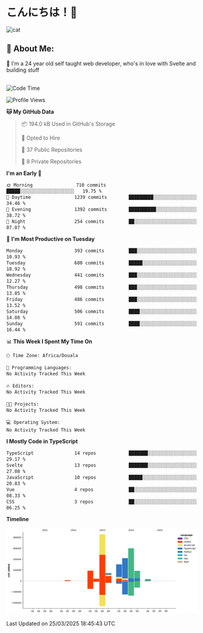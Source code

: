 

# こんにちは！🙂  
![cat](https://github.com/michaelnji/michaelnji/assets/73862378/606e99e9-2c18-4853-8722-991e4af8eae6)

## 💫 About Me:
🙂 I'm a 24 year old self taught web developer, who's in love with Svelte and building stuff <br><br>

<!--START_SECTION:waka-->
![Code Time](http://img.shields.io/badge/Code%20Time-1%2C211%20hrs%2034%20mins-blue)

![Profile Views](http://img.shields.io/badge/Profile%20Views-0-blue)

**🐱 My GitHub Data** 

> 📦 194.0 kB Used in GitHub's Storage 
 > 
> 💼 Opted to Hire
 > 
> 📜 37 Public Repositories 
 > 
> 🔑 8 Private Repositories 
 > 
**I'm an Early 🐤** 

```text
🌞 Morning                710 commits         █████░░░░░░░░░░░░░░░░░░░░   19.75 % 
🌆 Daytime                1239 commits        █████████░░░░░░░░░░░░░░░░   34.46 % 
🌃 Evening                1392 commits        ██████████░░░░░░░░░░░░░░░   38.72 % 
🌙 Night                  254 commits         ██░░░░░░░░░░░░░░░░░░░░░░░   07.07 % 
```
📅 **I'm Most Productive on Tuesday** 

```text
Monday                   393 commits         ███░░░░░░░░░░░░░░░░░░░░░░   10.93 % 
Tuesday                  680 commits         █████░░░░░░░░░░░░░░░░░░░░   18.92 % 
Wednesday                441 commits         ███░░░░░░░░░░░░░░░░░░░░░░   12.27 % 
Thursday                 498 commits         ███░░░░░░░░░░░░░░░░░░░░░░   13.85 % 
Friday                   486 commits         ███░░░░░░░░░░░░░░░░░░░░░░   13.52 % 
Saturday                 506 commits         ████░░░░░░░░░░░░░░░░░░░░░   14.08 % 
Sunday                   591 commits         ████░░░░░░░░░░░░░░░░░░░░░   16.44 % 
```


📊 **This Week I Spent My Time On** 

```text
🕑︎ Time Zone: Africa/Douala

💬 Programming Languages: 
No Activity Tracked This Week

🔥 Editors: 
No Activity Tracked This Week

🐱‍💻 Projects: 
No Activity Tracked This Week

💻 Operating System: 
No Activity Tracked This Week
```

**I Mostly Code in TypeScript** 

```text
TypeScript               14 repos            ███████░░░░░░░░░░░░░░░░░░   29.17 % 
Svelte                   13 repos            ███████░░░░░░░░░░░░░░░░░░   27.08 % 
JavaScript               10 repos            █████░░░░░░░░░░░░░░░░░░░░   20.83 % 
Vue                      4 repos             ██░░░░░░░░░░░░░░░░░░░░░░░   08.33 % 
CSS                      3 repos             ██░░░░░░░░░░░░░░░░░░░░░░░   06.25 % 
```



**Timeline**

![Lines of Code chart](https://raw.githubusercontent.com/michaelnji/michaelnji/main/assets/bar_graph.png)


 Last Updated on 25/03/2025 18:45:43 UTC
<!--END_SECTION:waka-->
